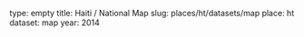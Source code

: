 type: empty
title: Haiti / National Map
slug: places/ht/datasets/map
place: ht
dataset: map
year: 2014
